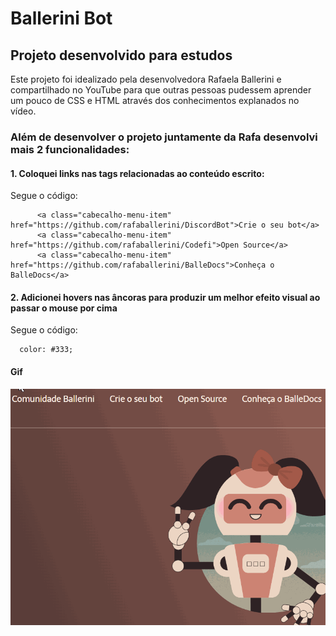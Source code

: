 # Ballerini Bot
## Projeto desenvolvido para estudos 
Este projeto foi idealizado pela desenvolvedora Rafaela Ballerini e compartilhado no YouTube para que outras pessoas pudessem aprender um pouco de CSS e HTML através dos conhecimentos explanados no vídeo.

### Além de desenvolver o projeto juntamente da Rafa desenvolvi mais 2 funcionalidades:

#### 1. Coloquei links nas tags <a> relacionadas ao conteúdo escrito:
  Segue o código:

```  <a class="cabecalho-menu-item" href="https://discord.gg/wagxzStdcR">Comunidade Ballerini</a>
      <a class="cabecalho-menu-item" href="https://github.com/rafaballerini/DiscordBot">Crie o seu bot</a>
      <a class="cabecalho-menu-item" href="https://github.com/rafaballerini/Codefi">Open Source</a>
      <a class="cabecalho-menu-item" href="https://github.com/rafaballerini/BalleDocs">Conheça o BalleDocs</a> 
```
  
  
#### 2. Adicionei hovers nas âncoras para produzir um melhor efeito visual ao passar o mouse por cima
  Segue o código:
  
```.cabecalho-menu-item:hover{
  color: #333;
```

#### Gif
  ![Gif dos hovers](header-gif.gif)
